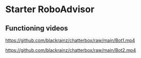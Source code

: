 # Starter RoboAdvisor 

## Functioning videos

[]()https://github.com/blackrainz/chatterbox/raw/main/Bot1.mp4

[]()https://github.com/blackrainz/chatterbox/raw/main/Bot2.mp4
